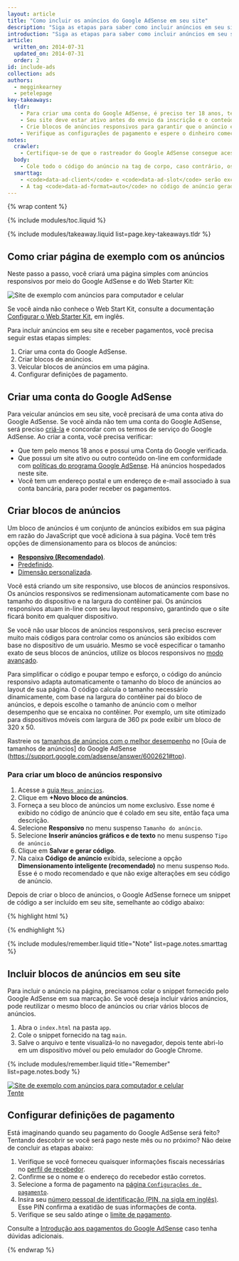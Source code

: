 ```yaml
---
layout: article
title: "Como incluir os anúncios do Google AdSense em seu site"
description: "Siga as etapas para saber como incluir anúncios em seu site. Crie uma conta do Google AdSense, crie blocos de anúncios, veicule os blocos em seu site, configure as definições de pagamento e receba seus pagamentos."
introduction: "Siga as etapas para saber como incluir anúncios em seu site. Crie uma conta do Google AdSense, crie blocos de anúncios, veicule os blocos em seu site, configure as definições de pagamento e receba seus pagamentos."
article:
  written_on: 2014-07-31
  updated_on: 2014-07-31
  order: 2
id: include-ads
collection: ads
authors:
  - megginkearney
  - petelepage
key-takeaways:
  tldr: 
    - Para criar uma conta do Google AdSense, é preciso ter 18 anos, ter uma Conta do Google e fornecer seu endereço.
    - Seu site deve estar ativo antes do envio da inscrição e o conteúdo do site deve estar em conformidade com as políticas do Google AdSense.
    - Crie blocos de anúncios responsivos para garantir que o anúncio esteja adequado para qualquer dispositivo utilizado pelo usuário.
    - Verifique as configurações de pagamento e espere o dinheiro começar a entrar.
notes:
  crawler:
    - Certifique-se de que o rastreador do Google AdSense consegue acessar seu site (consulte <a href="https://support.google.com/adsense/answer/10532">este tópico de ajuda</a>). 
  body:
    - Cole todo o código do anúncio na tag de corpo, caso contrário, os anúncios não serão exibidos.
  smarttag:
    - <code>data-ad-client</code> e <code>data-ad-slot</code> serão exclusivas para cada anúncio gerado.
    - A tag <code>data-ad-format=auto</code> no código de anúncio gerado ativa o comportamento de dimensão inteligente para o bloco de anúncios responsivo.
---
```


{% wrap content %}

{% include modules/toc.liquid %}

{% include modules/takeaway.liquid list=page.key-takeaways.tldr %}

## Como criar página de exemplo com os anúncios

Neste passo a passo, você criará uma página simples com anúncios responsivos por meio do Google AdSense e do Web Starter Kit:

<img src="images/ad-ss-600.png" sizes="100vw" 
  srcset="images/ad-ss-1200.png 1200w, 
          images/ad-ss-900.png 900w,
          images/ad-ss-600.png 600w, 
          images/ad-ss-300.png 300w" 
  alt="Site de exemplo com anúncios para computador e celular">

Se você ainda não conhece o Web Start Kit, consulte a documentação [Configurar o Web Starter Kit]({{site.fundamentals}}/tools/setup/setup_kit.html), em inglês.

Para incluir anúncios em seu site e receber pagamentos, você precisa seguir estas etapas simples:

1. Criar uma conta do Google AdSense.
2. Criar blocos de anúncios.
3. Veicular blocos de anúncios em uma página.
4. Configurar definições de pagamento.

## Criar uma conta do Google AdSense
Para veicular anúncios em seu site, você precisará de uma conta ativa do Google AdSense. Se você ainda não tem uma conta do Google AdSense, será preciso [criá-la](https://www.google.com/adsense/) e concordar com os termos de serviço do Google AdSense.  Ao criar a conta, você precisa verificar:

* Que tem pelo menos 18 anos e possui uma Conta do Google verificada.
* Que possui um site ativo ou outro conteúdo on-line em conformidade com
[políticas do programa Google AdSense](https://support.google.com/adsense/answer/48182). Há anúncios hospedados neste site.
* Você tem um endereço postal e um endereço de e-mail associado à sua conta bancária, para poder receber os pagamentos.

## Criar blocos de anúncios

Um bloco de anúncios é um conjunto de anúncios exibidos em sua página em razão do JavaScript que você adiciona à sua página.  Você tem três opções de dimensionamento para os blocos de anúncios:

* **[Responsivo (Recomendado)](https://support.google.com/adsense/answer/3213689)**. 
* [Predefinido](https://support.google.com/adsense/answer/6002621).
* [Dimensão personalizada](https://support.google.com/adsense/answer/3289364).

Você está criando um site responsivo, use blocos de anúncios responsivos.
Os anúncios responsivos se redimensionam automaticamente com base no tamanho do dispositivo e na largura do contêiner pai.
Os anúncios responsivos atuam in-line com seu layout responsivo, garantindo que o site ficará bonito em qualquer dispositivo.

Se você não usar blocos de anúncios responsivos, será preciso escrever muito mais códigos para controlar como os anúncios são exibidos com base no dispositivo de um usuário. Mesmo se você especificar o tamanho exato de seus blocos de anúncios, utilize os blocos responsivos no [modo avançado]({{site.fundamentals}}/monetization/ads/customize-ads.html#what-if-responsive-sizing-isnt-enough).

Para simplificar o código e poupar tempo e esforço, o código do anúncio responsivo adapta automaticamente o tamanho do bloco de anúncios ao layout de sua página. 
O código calcula o tamanho necessário dinamicamente, com base na largura do contêiner pai do bloco de anúncios, e depois escolhe o tamanho de anúncio com o melhor desempenho que se encaixa no contêiner.
Por exemplo, um site otimizado para dispositivos móveis com largura de 360 px pode exibir um bloco de 320 x 50.

Rastreie os [tamanhos de anúncios com o melhor desempenho](https://support.google.com/adsense/answer/6002621#top) no [Guia de tamanhos de anúncios] do Google AdSense (https://support.google.com/adsense/answer/6002621#top).

### Para criar um bloco de anúncios responsivo

1. Acesse a [guia `Meus anúncios`](https://www.google.com/adsense/app#myads-springboard).
2. Clique em <strong>+Novo bloco de anúncios</strong>.
3. Forneça a seu bloco de anúncios um nome exclusivo. Esse nome é exibido no código de anúncio que é colado em seu site, então faça uma descrição.
4. Selecione <strong>Responsivo</strong> no menu suspenso `Tamanho do anúncio`.
5. Selecione <strong>Inserir anúncios gráficos e de texto</strong> no menu suspenso `Tipo de anúncio`.
6. Clique em <strong>Salvar e gerar código</strong>.
7. Na caixa <strong>Código de anúncio</strong> exibida, selecione a opção <strong>Dimensionamento inteligente (recomendado)</strong> no menu suspenso `Modo`. 
Esse é o modo recomendado e que não exige alterações em seu código de anúncio.

Depois de criar o bloco de anúncios, o Google AdSense fornece um snippet de código a ser incluído em seu site, semelhante ao código abaixo:

{% highlight html %}
<script async src="//pagead2.googlesyndication.com/pagead/js/adsbygoogle.js"></script>
<!-- Top ad in web starter kit sample -->
<ins class="adsbygoogle"
  style="display:block"
  data-ad-client="XX-XXX-XXXXXXXXXXXXXXXX"
  data-ad-slot="XXXXXXXXXX"
  data-ad-format="auto"></ins>
<script>
  (adsbygoogle = window.adsbygoogle || []).push({});
</script>
{% endhighlight %}

{% include modules/remember.liquid title="Note" list=page.notes.smarttag %}

## Incluir blocos de anúncios em seu site

Para incluir o anúncio na página, precisamos colar o snippet fornecido pelo Google AdSense em sua marcação.  Se você deseja incluir vários anúncios, pode reutilizar o mesmo bloco de anúncios ou criar vários blocos de anúncios.

1. Abra o `index.html` na pasta `app`.
2. Cole o snippet fornecido na tag `main`.
3. Salve o arquivo e tente visualizá-lo no navegador, depois tente abri-lo em um dispositivo móvel ou pelo emulador do Google Chrome.

{% include modules/remember.liquid title="Remember" list=page.notes.body %}

<div>
  <a href="/web/fundamentals/resources/samples/monetization/ads/">
    <img src="images/ad-ss-600.png" sizes="100vw" 
      srcset="images/ad-ss-1200.png 1200w, 
              images/ad-ss-900.png 900w,
              images/ad-ss-600.png 600w, 
              images/ad-ss-300.png 300w" 
      alt="Site de exemplo com anúncios para computador e celular">
    <br>
    Tente
  </a>
</div>

## Configurar definições de pagamento

Está imaginando quando seu pagamento do Google AdSense será feito? Tentando descobrir se você será pago neste mês ou no próximo? Não deixe de concluir as etapas abaixo:

1. Verifique se você forneceu quaisquer informações fiscais necessárias no [perfil de recebedor](https://www.google.com/adsense/app#payments3/h=BILLING_PROFILE). 
2. Confirme se o nome e o endereço do recebedor estão corretos.
3. Selecione a forma de pagamento na [página `Configurações de pagamento`](https://www.google.com/adsense/app#payments3/h=ACCOUNT_SETTINGS).
4. Insira seu [número pessoal de identificação (PIN, na sigla em inglês)](https://support.google.com/adsense/answer/157667). Esse PIN confirma a exatidão de suas informações de conta.
5. Verifique se seu saldo atinge o [limite de pagamento](https://support.google.com/adsense/answer/1709871). 

Consulte a [Introdução aos pagamentos do Google AdSense](https://support.google.com/adsense/answer/1709858) caso tenha dúvidas adicionais.

{% endwrap %}

